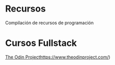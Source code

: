 # Recursos
Compilación de recursos de programación

# Cursos Fullstack
[The Odin Project](https://www.theodinproject.com/)https://www.theodinproject.com/)
